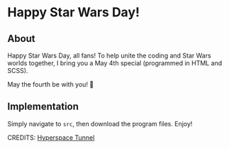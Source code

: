 # Happy Star Wars Day!

## About

Happy Star Wars Day, all fans! To help unite the coding and Star Wars worlds together, I bring you a May 4th special (programmed in HTML and SCSS).

May the fourth be with you! 🤖

## Implementation

Simply navigate to `src`, then download the program files. Enjoy!

CREDITS: [Hyperspace Tunnel](https://www.freepik.com/free-photo/3d-hyperspace-background-with-warp-tunnel-effect_8879794.htm)
